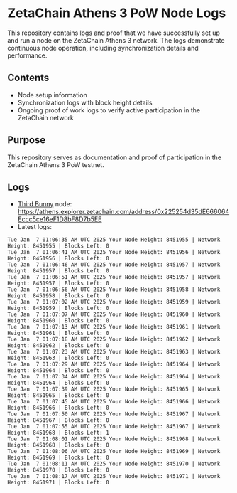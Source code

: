 # ZetaChain Athens 3 PoW Node Logs
This repository contains logs and proof that we have successfully set up and run a node on the ZetaChain Athens 3 network. The logs demonstrate continuous node operation, including synchronization details and performance.

## Contents
- Node setup information
- Synchronization logs with block height details
- Ongoing proof of work logs to verify active participation in the ZetaChain network

## Purpose
This repository serves as documentation and proof of participation in the ZetaChain Athens 3 PoW testnet.

## Logs

- [Third Bunny](https://thirdbunny.xyz/) node: https://athens.explorer.zetachain.com/address/0x225254d35dE666064Eccc5ce16eF1D8bF8D7b5EE
- Latest logs:
```
Tue Jan  7 01:06:35 AM UTC 2025 Your Node Height: 8451955 | Network Height: 8451955 | Blocks Left: 0
Tue Jan  7 01:06:41 AM UTC 2025 Your Node Height: 8451956 | Network Height: 8451956 | Blocks Left: 0
Tue Jan  7 01:06:46 AM UTC 2025 Your Node Height: 8451957 | Network Height: 8451957 | Blocks Left: 0
Tue Jan  7 01:06:51 AM UTC 2025 Your Node Height: 8451957 | Network Height: 8451957 | Blocks Left: 0
Tue Jan  7 01:06:56 AM UTC 2025 Your Node Height: 8451958 | Network Height: 8451958 | Blocks Left: 0
Tue Jan  7 01:07:02 AM UTC 2025 Your Node Height: 8451959 | Network Height: 8451959 | Blocks Left: 0
Tue Jan  7 01:07:07 AM UTC 2025 Your Node Height: 8451960 | Network Height: 8451960 | Blocks Left: 0
Tue Jan  7 01:07:13 AM UTC 2025 Your Node Height: 8451961 | Network Height: 8451961 | Blocks Left: 0
Tue Jan  7 01:07:18 AM UTC 2025 Your Node Height: 8451962 | Network Height: 8451962 | Blocks Left: 0
Tue Jan  7 01:07:23 AM UTC 2025 Your Node Height: 8451963 | Network Height: 8451963 | Blocks Left: 0
Tue Jan  7 01:07:29 AM UTC 2025 Your Node Height: 8451964 | Network Height: 8451964 | Blocks Left: 0
Tue Jan  7 01:07:34 AM UTC 2025 Your Node Height: 8451964 | Network Height: 8451964 | Blocks Left: 0
Tue Jan  7 01:07:39 AM UTC 2025 Your Node Height: 8451965 | Network Height: 8451965 | Blocks Left: 0
Tue Jan  7 01:07:45 AM UTC 2025 Your Node Height: 8451966 | Network Height: 8451966 | Blocks Left: 0
Tue Jan  7 01:07:50 AM UTC 2025 Your Node Height: 8451967 | Network Height: 8451967 | Blocks Left: 0
Tue Jan  7 01:07:55 AM UTC 2025 Your Node Height: 8451967 | Network Height: 8451968 | Blocks Left: 1
Tue Jan  7 01:08:01 AM UTC 2025 Your Node Height: 8451968 | Network Height: 8451968 | Blocks Left: 0
Tue Jan  7 01:08:06 AM UTC 2025 Your Node Height: 8451969 | Network Height: 8451969 | Blocks Left: 0
Tue Jan  7 01:08:11 AM UTC 2025 Your Node Height: 8451970 | Network Height: 8451970 | Blocks Left: 0
Tue Jan  7 01:08:17 AM UTC 2025 Your Node Height: 8451971 | Network Height: 8451971 | Blocks Left: 0
```
